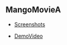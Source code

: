 ## MangoMovieA
* [Screenshots](https://github.com/lipingwucs/MangoMovieAWS/files/6247127/COMP306Lab03Screenshots_Group6.pdf)

* [DemoVideo](https://user-images.githubusercontent.com/80490008/113369296-074a7c00-932f-11eb-8a6a-4a32c6b5d977.mp4)

